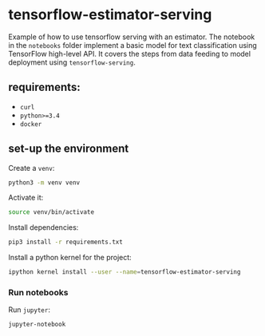 # tensorflow-estimator-serving

Example of how to use tensorflow serving with an estimator.
The notebook in the `notebooks` folder implement a basic model for text classification using TensorFlow high-level API.
It covers the steps from data feeding to model deployment using `tensorflow-serving`.

## requirements:
- `curl`
- `python>=3.4`
- `docker`

## set-up the environment

Create a `venv`:

```sh
python3 -m venv venv
```

Activate it:

```sh
source venv/bin/activate
```

Install dependencies:

```sh
pip3 install -r requirements.txt
```

Install a python kernel for the project:

```sh
ipython kernel install --user --name=tensorflow-estimator-serving
```

### Run notebooks

Run `jupyter`:

```sh
jupyter-notebook
```
